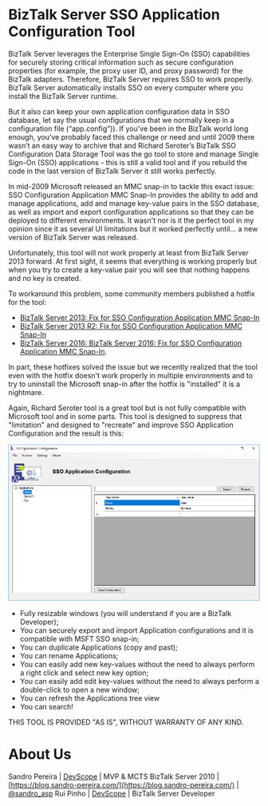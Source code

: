 # BizTalk Server SSO Application Configuration Tool
BizTalk Server leverages the Enterprise Single Sign-On (SSO) capabilities for securely storing critical information such as secure configuration properties (for example, the proxy user ID, and proxy password) for the BizTalk adapters. Therefore, BizTalk Server requires SSO to work properly. BizTalk Server automatically installs SSO on every computer where you install the BizTalk Server runtime.

But it also can keep your own application configuration data in SSO database, let say the usual configurations that we normally keep in a configuration file (“app.config”)). If you’ve been in the BizTalk world long enough, you’ve probably faced this challenge or need and until 2009 there wasn’t an easy way to archive that and Richard Seroter’s BizTalk SSO Configuration Data Storage Tool was the go tool to store and manage Single Sign-On (SSO) applications - this is still a valid tool and if you rebuild the code in the last version of BizTalk Server it still works perfectly. 

In mid-2009 Microsoft released an MMC snap-in to tackle this exact issue: SSO Configuration Application MMC Snap-In provides the ability to add and manage applications, add and manage key-value pairs in the SSO database, as well as import and export configuration applications so that they can be deployed to different environments. It wasn't nor is it the perfect tool in my opinion since it as several UI limitations but it worked perfectly until... a new version of BizTalk Server was released.

Unfortunately, this tool will not work properly at least from BizTalk Server 2013 forward. At first sight, it seems that everything is working properly but when you try to create a key-value pair you will see that nothing happens and no key is created.

To workaround this problem, some community members published a hotfix for the tool:
* [BizTalk Server 2013: Fix for SSO Configuration Application MMC Snap-In](https://gallery.technet.microsoft.com/BizTalk-Server-2013-Fix-41f3b1e3)
* [BizTalk Server 2013 R2: Fix for SSO Configuration Application MMC Snap-In](https://gallery.technet.microsoft.com/BizTalk-Server-2013-R2-Fix-5a790391)
* [BizTalk Server 2016: BizTalk Server 2016: Fix for SSO Configuration Application MMC Snap-In](https://gallery.technet.microsoft.com/BizTalk-Server-2016-Fix-12784c1f).

In part, these hotfixes solved the issue but we recently realized that the tool even with the hotfix doesn't work properly in multiple environments and to try to uninstall the Microsoft snap-in after the hotfix is "installed" it is a nightmare.

Again, Richard Seroter tool is a great tool but is not fully compatible with Microsoft tool and in some parts. This tool is designed to suppress that "limitation" and designed to "recreate" and improve SSO Application Configuration and the result is this:

![SSO Application Configuration Tool](media/SSO-Application-Configuration-Tool-BizTalk-Server-2016.png)

* Fully resizable windows (you will understand if you are a BizTalk Developer);
* You can securely export and import Application configurations and it is compatible with MSFT SSO snap-in;
* You can duplicate Applications (copy and past);
* You can rename Applications;
* You can easily add new key-values without the need to always perform a right click and select new key option;
* You can easily add edit key-values without the need to always perform a double-click to open a new window;
* You can refresh the Applications tree view
* You can search!

THIS TOOL IS PROVIDED "AS IS", WITHOUT WARRANTY OF ANY KIND.

# About Us
Sandro Pereira | [DevScope](http://www.devscope.net/) | MVP & MCTS BizTalk Server 2010 | [https://blog.sandro-pereira.com/](https://blog.sandro-pereira.com/) | [@sandro_asp](https://twitter.com/sandro_asp)
Rui Pinho | [DevScope](http://www.devscope.net/) | BizTalk Server Developer
